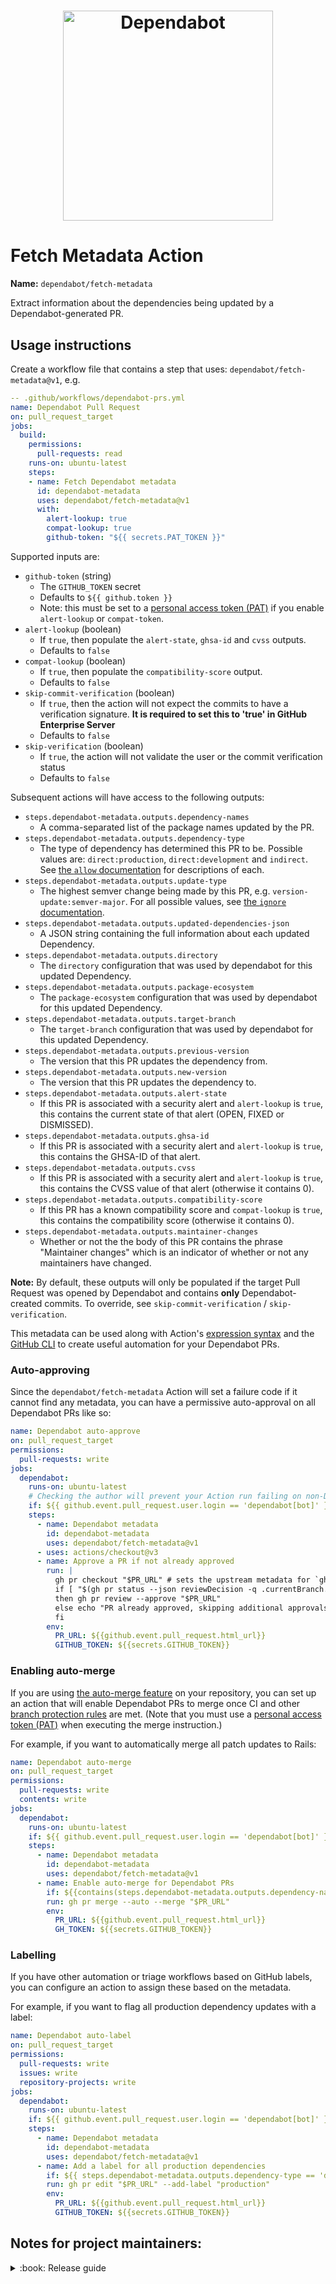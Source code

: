 <h1 align="center">
    <picture>
        <source media="(prefers-color-scheme: light)" srcset="https://user-images.githubusercontent.com/7659/174594540-5e29e523-396a-465b-9a6e-6cab5b15a568.svg">
        <source media="(prefers-color-scheme: dark)" srcset="https://user-images.githubusercontent.com/7659/174594559-0b3ddaa7-e75b-4f10-9dee-b51431a9fd4c.svg">
        <img src="https://user-images.githubusercontent.com/7659/174594540-5e29e523-396a-465b-9a6e-6cab5b15a568.svg" alt="Dependabot" width="336">
    </picture>
</h1>

# Fetch Metadata Action

**Name:** `dependabot/fetch-metadata`

Extract information about the dependencies being updated by a Dependabot-generated PR.

## Usage instructions

Create a workflow file that contains a step that uses: `dependabot/fetch-metadata@v1`, e.g.

```yaml
-- .github/workflows/dependabot-prs.yml
name: Dependabot Pull Request
on: pull_request_target
jobs:
  build:
    permissions:
      pull-requests: read
    runs-on: ubuntu-latest
    steps:
    - name: Fetch Dependabot metadata
      id: dependabot-metadata
      uses: dependabot/fetch-metadata@v1
      with:
        alert-lookup: true
        compat-lookup: true
        github-token: "${{ secrets.PAT_TOKEN }}"
```

Supported inputs are:

- `github-token` (string)
  - The `GITHUB_TOKEN` secret
  - Defaults to `${{ github.token }}`
  - Note: this must be set to a [personal access token (PAT)](https://docs.github.com/en/authentication/keeping-your-account-and-data-secure/creating-a-personal-access-token) if you enable `alert-lookup` or `compat-token`.
- `alert-lookup` (boolean)
  - If `true`, then populate the `alert-state`, `ghsa-id` and `cvss` outputs.
  - Defaults to `false`
- `compat-lookup` (boolean)
  - If `true`, then populate the `compatibility-score` output.
  - Defaults to `false`
- `skip-commit-verification` (boolean)
  - If `true`, then the action will not expect the commits to have a verification signature. **It is required to set this to 'true' in GitHub Enterprise Server**
  - Defaults to `false`
- `skip-verification` (boolean)
    - If `true`, the action will not validate the user or the commit verification status
    - Defaults to `false`

Subsequent actions will have access to the following outputs:

- `steps.dependabot-metadata.outputs.dependency-names`
  - A comma-separated list of the package names updated by the PR.
- `steps.dependabot-metadata.outputs.dependency-type`
  - The type of dependency has determined this PR to be.  Possible values are: `direct:production`, `direct:development` and `indirect`.  See [the `allow` documentation](https://docs.github.com/en/code-security/supply-chain-security/keeping-your-dependencies-updated-automatically/configuration-options-for-dependency-updates#allow) for descriptions of each.
- `steps.dependabot-metadata.outputs.update-type`
  - The highest semver change being made by this PR, e.g. `version-update:semver-major`. For all possible values, see [the `ignore` documentation](https://docs.github.com/en/code-security/supply-chain-security/keeping-your-dependencies-updated-automatically/configuration-options-for-dependency-updates#ignore).
- `steps.dependabot-metadata.outputs.updated-dependencies-json`
  - A JSON string containing the full information about each updated Dependency.
- `steps.dependabot-metadata.outputs.directory`
  - The `directory` configuration that was used by dependabot for this updated Dependency.
- `steps.dependabot-metadata.outputs.package-ecosystem`
  - The `package-ecosystem` configuration that was used by dependabot for this updated Dependency.
- `steps.dependabot-metadata.outputs.target-branch`
  - The `target-branch` configuration that was used by dependabot for this updated Dependency.
- `steps.dependabot-metadata.outputs.previous-version`
  - The version that this PR updates the dependency from.
- `steps.dependabot-metadata.outputs.new-version`
  - The version that this PR updates the dependency to.
- `steps.dependabot-metadata.outputs.alert-state`
  - If this PR is associated with a security alert and `alert-lookup` is `true`, this contains the current state of that alert (OPEN, FIXED or DISMISSED).
- `steps.dependabot-metadata.outputs.ghsa-id`
  - If this PR is associated with a security alert and `alert-lookup` is `true`, this contains the GHSA-ID of that alert.
- `steps.dependabot-metadata.outputs.cvss`
  - If this PR is associated with a security alert and `alert-lookup` is `true`, this contains the CVSS value of that alert (otherwise it contains 0).
- `steps.dependabot-metadata.outputs.compatibility-score`
  - If this PR has a known compatibility score and `compat-lookup` is `true`, this contains the compatibility score (otherwise it contains 0).
- `steps.dependabot-metadata.outputs.maintainer-changes`
  - Whether or not the the body of this PR contains the phrase "Maintainer changes" which is an indicator of whether or not any maintainers have changed.

**Note:** By default, these outputs will only be populated if the target Pull Request was opened by Dependabot and contains
**only** Dependabot-created commits. To override, see `skip-commit-verification` / `skip-verification`.

This metadata can be used along with Action's [expression syntax](https://docs.github.com/en/actions/reference/context-and-expression-syntax-for-github-actions#functions) and the [GitHub CLI](https://github.com/cli/cli) to create
useful automation for your Dependabot PRs.

### Auto-approving

Since the `dependabot/fetch-metadata` Action will set a failure code if it cannot find any metadata, you can
have a permissive auto-approval on all Dependabot PRs like so:

```yaml
name: Dependabot auto-approve
on: pull_request_target
permissions:
  pull-requests: write
jobs:
  dependabot:
    runs-on: ubuntu-latest
    # Checking the author will prevent your Action run failing on non-Dependabot PRs
    if: ${{ github.event.pull_request.user.login == 'dependabot[bot]' }}
    steps:
      - name: Dependabot metadata
        id: dependabot-metadata
        uses: dependabot/fetch-metadata@v1
      - uses: actions/checkout@v3
      - name: Approve a PR if not already approved
        run: |
          gh pr checkout "$PR_URL" # sets the upstream metadata for `gh pr status`
          if [ "$(gh pr status --json reviewDecision -q .currentBranch.reviewDecision)" != "APPROVED" ];
          then gh pr review --approve "$PR_URL"
          else echo "PR already approved, skipping additional approvals to minimize emails/notification noise.";
          fi
        env:
          PR_URL: ${{github.event.pull_request.html_url}}
          GITHUB_TOKEN: ${{secrets.GITHUB_TOKEN}}
```

### Enabling auto-merge

If you are using [the auto-merge feature](https://docs.github.com/en/github/collaborating-with-pull-requests/incorporating-changes-from-a-pull-request/automatically-merging-a-pull-request) on your repository,
you can set up an action that will enable Dependabot PRs to merge once CI and other [branch protection rules](https://docs.github.com/en/github/administering-a-repository/defining-the-mergeability-of-pull-requests/managing-a-branch-protection-rule) are met.  (Note that you must use a [personal access token (PAT)](https://docs.github.com/en/authentication/keeping-your-account-and-data-secure/creating-a-personal-access-token) when executing the merge instruction.)

For example, if you want to automatically merge all patch updates to Rails:

```yaml
name: Dependabot auto-merge
on: pull_request_target
permissions:
  pull-requests: write
  contents: write
jobs:
  dependabot:
    runs-on: ubuntu-latest
    if: ${{ github.event.pull_request.user.login == 'dependabot[bot]' }}
    steps:
      - name: Dependabot metadata
        id: dependabot-metadata
        uses: dependabot/fetch-metadata@v1
      - name: Enable auto-merge for Dependabot PRs
        if: ${{contains(steps.dependabot-metadata.outputs.dependency-names, 'rails') && steps.dependabot-metadata.outputs.update-type == 'version-update:semver-patch'}}
        run: gh pr merge --auto --merge "$PR_URL"
        env:
          PR_URL: ${{github.event.pull_request.html_url}}
          GH_TOKEN: ${{secrets.GITHUB_TOKEN}}
```

### Labelling

If you have other automation or triage workflows based on GitHub labels, you can configure an action to assign these based on the metadata.

For example, if you want to flag all production dependency updates with a label:

```yaml
name: Dependabot auto-label
on: pull_request_target
permissions:
  pull-requests: write
  issues: write
  repository-projects: write
jobs:
  dependabot:
    runs-on: ubuntu-latest
    if: ${{ github.event.pull_request.user.login == 'dependabot[bot]' }}
    steps:
      - name: Dependabot metadata
        id: dependabot-metadata
        uses: dependabot/fetch-metadata@v1
      - name: Add a label for all production dependencies
        if: ${{ steps.dependabot-metadata.outputs.dependency-type == 'direct:production' }}
        run: gh pr edit "$PR_URL" --add-label "production"
        env:
          PR_URL: ${{github.event.pull_request.html_url}}
          GITHUB_TOKEN: ${{secrets.GITHUB_TOKEN}}
```

## Notes for project maintainers:

<details><summary>:book: Release guide</summary>
<p>

  - Dependabot PR's:
    - We expect Dependabot PRs to be passing CI and have any changes to the `dist/` folder built for production dependencies
    - Some development dependencies may fail the `dist/` check if they modify the Typescript compilation, these should be updated manually via `npm run build`. See the [`dependabot-build`](https://github.com/dependabot/fetch-metadata/blob/main/.github/workflows/dependabot-build.yml) action for details.
  - Checkout and update `main`, then use the `bin/bump-version` script to create a release PR
      ```bash
      git checkout main
      git pull
      bin/bump-version minor # major | minor | patch
      ```
  - Merge the PR after getting it reviewed
  - Create a new release tagged as `v1.X.X` format:
    - Either via the web UI: https://github.com/dependabot/fetch-metadata/releases/new
    - Or via the CLI:
      ```bash
      gh release create v1.X.X --generate-notes --draft
      > https://github.com/dependabot/fetch-metadata/releases/tag/untagged-XXXXXX
      # Use the generated URL to review/edit the release notes, and then publish it.
      ```
  - Update the `v1` tracking tag to point to the new version
      ```bash
      git fetch --all --tags
      git checkout v1.x.x # Check out the release tag
      git tag -f v1 # Force update the tracking tag
      git push -f --tags
      ```
</p>
</details>

